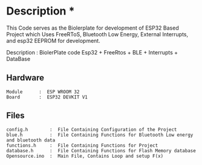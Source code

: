 
# Description *
  This Code serves as the Biolerplate for development of ESP32 Based Project which Uses FreeRToS, Bluetooth Low Energy, External Interrupts, and esp32 EEPROM
  for development.

  Description : BiolerPlate code  Esp32 + FreeRtos + BLE + Interrupts + DataBase


## Hardware

    Module      :  ESP WROOM 32
    Board       :  ESP32 DEVKIT V1
    

## Files

    config.h        :  File Containing Configuration of the Project
    blue.h          :  File Containing Functions for Bluetooth Low energy and bluetooth data
    functions.h     :  File Containing Functions for Project
    database.h      :  File Containing Functions for Flash Memory database
    Opensource.ino  :  Main File, Contains Loop and setup F(x)    
